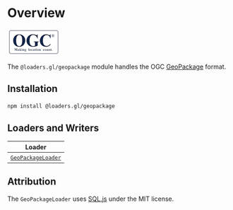 # Overview

![ogc-logo](../../images/logos/ogc-logo-60.png)

The `@loaders.gl/geopackage` module handles the OGC [GeoPackage](https://www.geopackage.org/) format.

## Installation

```bash
npm install @loaders.gl/geopackage
```

## Loaders and Writers

| Loader                                                                         |
| ------------------------------------------------------------------------------ |
| [`GeoPackageLoader`](/docs/modules/geopackage/api-reference/geopackage-loader) |

## Attribution

The `GeoPackageLoader` uses [SQL.js](https://sql.js.org/) under the MIT license.
